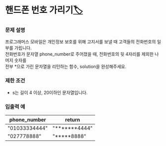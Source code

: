 # 핸드폰 번호 가리기[🏷️](https://programmers.co.kr/learn/courses/30/lessons/12948)

### 문제 설명
프로그래머스 모바일은 개인정보 보호를 위해 고지서를 보낼 때 고객들의 전화번호의 일부를 가립니다.  
전화번호가 문자열 phone_number로 주어졌을 때, 전화번호의 뒷 4자리를 제외한 나머지 숫자를  
전부 *으로 가린 문자열을 리턴하는 함수, solution을 완성해주세요.

### 제한 조건
- s는 길이 4 이상, 20이하인 문자열입니다.

### 입출력 예
phone_number | return
---|---
"01033334444" | "*******4444"
"027778888" | "*****8888"

